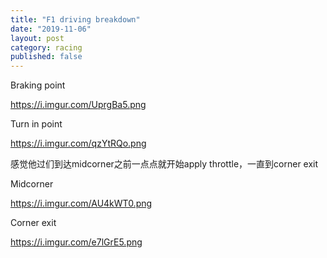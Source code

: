 ```yaml
---
title: "F1 driving breakdown"
date: "2019-11-06"
layout: post
category: racing
published: false
---
```


Braking point 

https://i.imgur.com/UprgBa5.png

Turn in point 

https://i.imgur.com/qzYtRQo.png

感觉他过们到达midcorner之前一点点就开始apply throttle，一直到corner exit 

Midcorner 

https://i.imgur.com/AU4kWT0.png

Corner exit 

https://i.imgur.com/e7lGrE5.png
